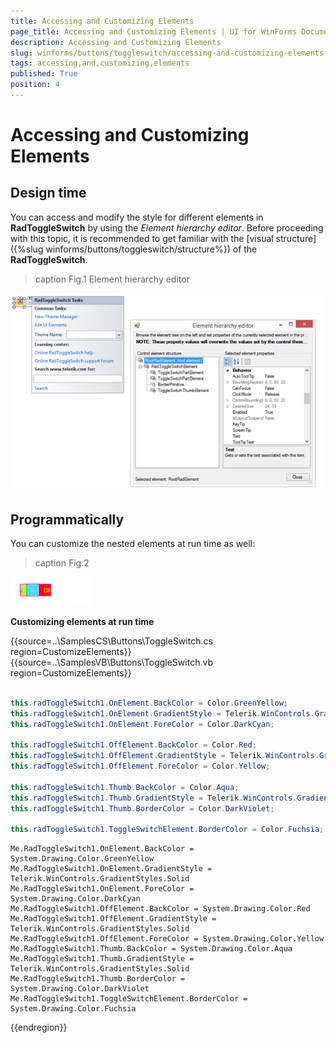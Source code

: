 ```yaml
---
title: Accessing and Customizing Elements
page_title: Accessing and Customizing Elements | UI for WinForms Documentation
description: Accessing and Customizing Elements
slug: winforms/buttons/toggleswitch/accessing-and-customizing-elements
tags: accessing,and,customizing,elements
published: True
position: 4
---
```


# Accessing and Customizing Elements



## Design time

You can access and modify the style for different elements in __RadToggleSwitch__ by using the *Element hierarchy editor*. Before proceeding with this topic, it is recommended to get familiar with the [visual structure]({%slug winforms/buttons/toggleswitch/structure%}) of the __RadToggleSwitch__.
        
>caption Fig.1 Element hierarchy editor

![buttons-toggleswitch-accessing-and-customizing-elements 001](images/buttons-toggleswitch-accessing-and-customizing-elements001.png)

## Programmatically

You can customize the nested elements at run time as well:
>caption Fig.2

![buttons-toggleswitch-accessing-and-customizing-elements 002](images/buttons-toggleswitch-accessing-and-customizing-elements002.gif)

__Customizing elements at run time__



{{source=..\SamplesCS\Buttons\ToggleSwitch.cs region=CustomizeElements}} 
{{source=..\SamplesVB\Buttons\ToggleSwitch.vb region=CustomizeElements}} 

````C#
            
this.radToggleSwitch1.OnElement.BackColor = Color.GreenYellow;
this.radToggleSwitch1.OnElement.GradientStyle = Telerik.WinControls.GradientStyles.Solid;
this.radToggleSwitch1.OnElement.ForeColor = Color.DarkCyan;
            
this.radToggleSwitch1.OffElement.BackColor = Color.Red;
this.radToggleSwitch1.OffElement.GradientStyle = Telerik.WinControls.GradientStyles.Solid;
this.radToggleSwitch1.OffElement.ForeColor = Color.Yellow;
            
this.radToggleSwitch1.Thumb.BackColor = Color.Aqua;
this.radToggleSwitch1.Thumb.GradientStyle = Telerik.WinControls.GradientStyles.Solid;
this.radToggleSwitch1.Thumb.BorderColor = Color.DarkViolet;
            
this.radToggleSwitch1.ToggleSwitchElement.BorderColor = Color.Fuchsia;

````
````VB.NET
Me.RadToggleSwitch1.OnElement.BackColor = System.Drawing.Color.GreenYellow
Me.RadToggleSwitch1.OnElement.GradientStyle = Telerik.WinControls.GradientStyles.Solid
Me.RadToggleSwitch1.OnElement.ForeColor = System.Drawing.Color.DarkCyan
Me.RadToggleSwitch1.OffElement.BackColor = System.Drawing.Color.Red
Me.RadToggleSwitch1.OffElement.GradientStyle = Telerik.WinControls.GradientStyles.Solid
Me.RadToggleSwitch1.OffElement.ForeColor = System.Drawing.Color.Yellow
Me.RadToggleSwitch1.Thumb.BackColor = System.Drawing.Color.Aqua
Me.RadToggleSwitch1.Thumb.GradientStyle = Telerik.WinControls.GradientStyles.Solid
Me.RadToggleSwitch1.Thumb.BorderColor = System.Drawing.Color.DarkViolet
Me.RadToggleSwitch1.ToggleSwitchElement.BorderColor = System.Drawing.Color.Fuchsia

````

{{endregion}} 



